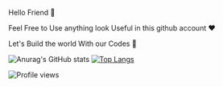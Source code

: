 Hello Friend 🙂



  Feel Free to Use anything look Useful in this github account ❤️
  
  
  
  
  
  Let's Build the world With our Codes  🌚

![Anurag's GitHub stats](https://github-readme-stats.vercel.app/api?username=karimbaggari&show_icons=true&theme=radical)
 [![Top Langs](https://github-readme-stats.vercel.app/api/top-langs/?username=karimbaggari&layout=compact)](https://github.com/karimbaggari/github-readme-stats)




![Profile views](https://gpvc.arturio.dev/karimbaggari)


